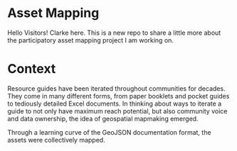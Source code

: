 # Asset Mapping

Hello Visitors! Clarke here. This is a new repo to share a little more about the participatory asset mapping project I am working on.

# Context

Resource guides have been iterated throughout communities for decades. They come in many different forms, from paper booklets and pocket guides to tediously detailed Excel documents. In thinking about ways to iterate a guide to not only have maximum reach potential, but also community voice and data ownership, the idea of geospatial mapmaking emerged. 

Through a learning curve of the GeoJSON documentation format, the assets were collectively mapped. 
